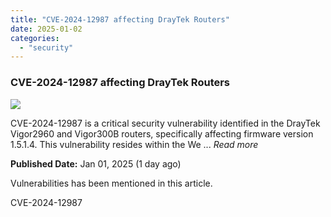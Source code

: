 ```yaml
---
title: "CVE-2024-12987 affecting DrayTek Routers"
date: 2025-01-02
categories: 
  - "security"
---
```


### CVE-2024-12987 affecting DrayTek Routers

![](https://upload.cvefeed.io/news/21790/thumbnail.jpg)

CVE-2024-12987 is a critical security vulnerability identified in the DrayTek Vigor2960 and Vigor300B routers, specifically affecting firmware version 1.5.1.4. This vulnerability resides within the We ... _Read more_

**Published Date:** Jan 01, 2025 (1 day ago)

Vulnerabilities has been mentioned in this article.

CVE-2024-12987
